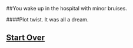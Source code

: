 ##You wake up in the hospital with minor bruises.

####Plot twist. It was all a dream. 

## [Start Over](../README.md)